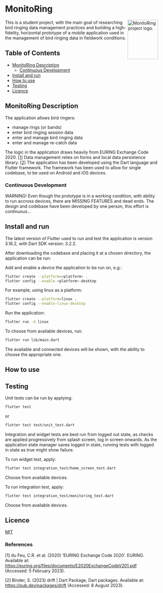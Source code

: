 # MonitoRing

<img src="../monitoring/assets/images/mon_ring_logo.png" align="right"
     alt="MonitoRing project logo." width="100" height="130">

This is a student project, with the main goal of researching bird ringing data management practices and building a high-fidelity, horizontal prototype of a mobile application used in the management of bird ringing data in fieldwork conditions.


## Table of Contents

- [MonitoRing Description](#monitoring-description)
  - [Continuous Development](#continuous-development)
- [Install and run](#install-and-run)
- [How to use](#how-to-use)
- [Testing](#testing)
- [Licence](#licence)

## MonitoRing Description

The application allows bird ringers:

- manage rings (or bands)
- enter bird ringing session data
- enter and manage bird ringing data
- enter and manage re-catch data

The logic in the application draws heavily from EURING Exchange Code 2020. [[1]](#1) Data management relies on forms and local data persistence library. [[2]](#2) The application has been developed using the Dart language and Flutter framework. The framework has been used to allow for single codebase, to be used on Android and iOS devices.

### Continuous Development

WARNING! Even though the prototype is in a working condition, with ability to run accross devices, there are MISSING FEATURES and dead ends. The design and codebase have been developed by one person, this effort is continuous...

## Install and run

The latest version of Flutter used to run and test the application is version 3.16.2, with Dart SDK version: 3.2.2.

After downloading the codebase and placing it at a chosen directory, the application can be run:

Add and enable a device the application to be run on, e.g.:

```bash
flutter create --platform=<platform> .
flutter config --enable-<platform>-desktop
```

For example, using linux as a platform:

```bash
flutter create --platform=linux .
flutter config --enable-linux-desktop
```

Run the application:

```bash
flutter run -d linux
```

To choose from available devices, run:

```bash
flutter run lib/main.dart
```

The available and connected devices will be shown, with the ability to choose the appropriate one.

## How to use

## Testing

Unit tests can be run by applying:

```bash
flutter test
```

or

```bash
flutter test test/unit_test.dart
```

Integration and widget tests are best run from logged out state, as checks are applied progressively from splash screen, log in screen onwards. As the application state manager saves logged in state, running tests with logged in state as true might show failure.

To run widget test, apply:

```bash
flutter test integration_test/home_screen_test.dart
```

Choose from available devices.

To run integration test, apply:

```bash
flutter test integration_test/monitoring_test.dart
```

Choose from available devices.

## Licence

[MIT](https://choosealicense.com/licenses/mit/)

### References

<a id="1">[1] </a>du Feu, C.R. et al. (2020) ‘EURING Exchange Code 2020’. EURING. Available at: https://euring.org/files/documents/E2020ExchangeCodeV201.pdf (Accessed: 5 February 2023).

<a id="2">[2] </a>Binder, S. (2023) drift | Dart Package, Dart packages. Available at: https://pub.dev/packages/drift (Accessed: 8 August 2023).
